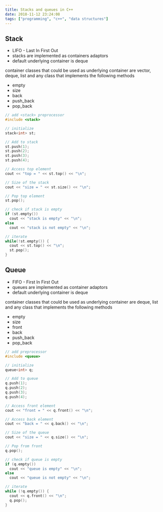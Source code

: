 ```yaml
---
title: Stacks and queues in C++
date: 2018-11-12 23:24:08
tags: ["programming", "c++", "data structures"]
---
```


## Stack
- LIFO - Last In First Out
- stacks are implemented as containers adaptors
- default underlying container is deque

container classes that could be used as underlying container are vector, deque, list and any class that implements the following methods
  - empty
  - size
  - back
  - push_back
  - pop_back

```cpp
// add <stack> preprocessor
#include <stack>

// initialize
stack<int> st;

// Add to stack
st.push(1);
st.push(2);
st.push(3);
st.push(4);

// Access top element
cout << "top = " << st.top() << "\n";

// Size of the stack
cout << "size = " << st.size() << "\n";

// Pop top element
st.pop();

// check if stack is empty
if (st.empty())
  cout << "stack is empty" << "\n";
else
  cout << "stack is not empty" << "\n";

// iterate
while(!st.empty()) {
  cout << st.top() << "\n";
  st.pop();
}
```

## Queue
- FIFO - First In First Out
- queues are implemented as container adaptors
- default underlying container is deque

container classes that could be used as underlying container are deque, list and any class that implements the following methods
  - empty
  - size
  - front
  - back
  - push_back
  - pop_back

```cpp
// add preprocessor
#include <queue>

// initialize
queue<int> q;

// Add to queue
q.push(1);
q.push(2);
q.push(3);
q.push(4);

// Access front element
cout << "front = " << q.front() << "\n";

// Access back element
cout << "back = " << q.back() << "\n";

// Size of the queue
cout << "size = " << q.size() << "\n";

// Pop from front
q.pop();

// check if queue is empty
if (q.empty())
  cout << "queue is empty" << "\n";
else
  cout << "queue is not empty" << "\n";

// iterate
while (!q.empty()) {
  cout << q.front() << "\n";
  q.pop();
}
```
